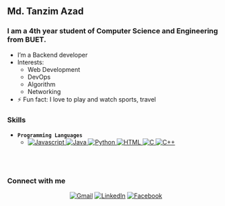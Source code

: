 <!-- ### Hi there 👋 -->

<!--
**TanzimAzadNishan/TanzimAzadNishan** is a ✨ _special_ ✨ repository because its `README.md` (this file) appears on your GitHub profile.-->
## Md. Tanzim Azad

### I am a 4th year student of Computer Science and Engineering from BUET.

- I’m a Backend developer
- Interests:
  - Web Development
  - DevOps
  - Algorithm
  - Networking
- ⚡ Fun fact: I love to play and watch sports, travel
<!-- - 📫 How to reach me: nishan.tan.2015@gmail.com -->


### Skills
- **```Programming Languages```**
  - <a href="https://developer.mozilla.org/en-US/docs/Web/JavaScript" target="_blank"> 
    <img alt="Javascript" src="https://img.shields.io/badge/JavaScript-323330?style=for-the-badge&logo=javascript&logoColor=F7DF1E">
    </a>

    <a href="https://www.java.com" target="_blank"> 
        <img alt="Java" src="https://img.shields.io/badge/Java-ED8B00?style=for-the-badge&logo=java&logoColor=white">
    </a>

    <a href="https://www.python.org" target="_blank">
      <img alt="Python" src="https://img.shields.io/badge/Python-3776AB?style=for-the-badge&logo=python&logoColor=white">
    </a>

    <a href="#" target="_blank"> 
        <img alt="HTML" src="https://img.shields.io/badge/HTML5-E34F26?style=for-the-badge&logo=html5&logoColor=white">
    </a>

    <a href="#" target="_blank"> 
        <img alt="C" src="https://img.shields.io/badge/C-00599C?style=for-the-badge&logo=c&logoColor=white">
    </a>

    <a href="#" target="_blank"> 
        <img alt="C++" src="https://img.shields.io/badge/C%2B%2B-00599C?style=for-the-badge&logo=c%2B%2B&logoColor=white">
    </a>

<!-- <a href="https://www.w3schools.com/html/" target="_blank"> 
    <img alt="8086 Assembly" src="https://img.shields.io/badge/HTML5-E34F26?style=for-the-badge&logo=html5&logoColor=white">
</a> -->

<br /><br />
### Connect with me
<p align="center">
<a href="#" target="_blank"><img src="https://img.shields.io/badge/Gmail-nishan.tan.2015@gmail.com-red?&style=flat-square&logo=gmail&logoColor=red" alt="Gmail"></a>
<a href="https://www.linkedin.com/in/md-tanzim-azad-a879a51b7/" target="_blank"><img src="https://img.shields.io/badge/LinkedIn-Md.%20Tanzim%20Azad-blue?&style=flat-square&logo=linkedin&logoColor=blue" alt="LinkedIn"></a>
<a href="https://www.facebook.com/tanzimazad.nishan" target="_blank"><img src="https://img.shields.io/badge/Facebook-Tanzim%20Azad%20Nishan-blue?&style=flat-square&logo=facebook&logoColor=blue" alt="Facebook"></a>
</p>


<!-- Here are some ideas to get you started: -->

<!-- - 🔭 I’m a Backend developer
- 🌱 I’m interested in Web Development and DevOps
<!--- 👯 I’m looking to collaborate on ...
- 🤔 I’m looking for help with ...
- 💬 Ask me about ...-->
<!-- - 📫 How to reach me: nishan.tan.2015@gmail.com
- 😄 Pronouns: ...
- ⚡ Fun fact: ... --> 

